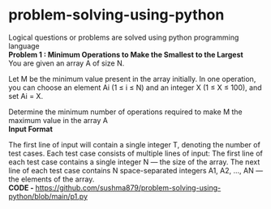 # problem-solving-using-python
Logical questions or problems are solved using python programming language<br>
<b>Problem 1 : Minimum Operations to Make the Smallest to the Largest </b> <br>
You are given an array A of size N.<br>

Let M be the minimum value present in the array initially. In one operation, you can choose an element Ai (1 ≤ i ≤ N) and an integer X (1 ≤ X ≤ 100), and set Ai = X. <br>

Determine the minimum number of operations required to make M the maximum value in the array A <br>
<b>Input Format </b> <br>

The first line of input will contain a single integer T, denoting the number of test cases. Each test case consists of multiple lines of input: The first line of each test case contains a single integer N — the size of the array. The next line of each test case contains N space-separated integers A1, A2, ..., AN — the elements of the array. <br>
<b>CODE - </b> https://github.com/sushma879/problem-solving-using-python/blob/main/p1.py<br>

